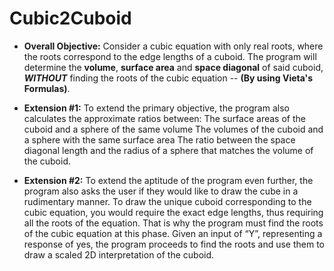 # Cubic2Cuboid
- **Overall Objective:** Consider a cubic equation with only real roots, where the roots correspond to the edge lengths of a cuboid. The program will determine the **volume**, **surface area** and **space diagonal** of said cuboid, **_WITHOUT_** finding the roots of the cubic equation -- **(By using Vieta's Formulas)**.

- **Extension #1:** To extend the primary objective, the program also calculates the approximate ratios between:
The surface areas of the cuboid and a sphere of the same volume
The volumes of the cuboid and a sphere with the same surface area
The ratio between the space diagonal length and the radius of a sphere that matches the volume of the cuboid.
- **Extension #2:** To extend the aptitude of the program even further, the program also asks the user if they would like to draw the cube in a rudimentary manner. To draw the unique cuboid corresponding to the cubic equation, you would require the exact edge lengths, thus requiring all the roots of the equation. That is why the program must find the roots of the cubic equation at this phase. Given an input of “Y”, representing a response of yes, the program proceeds to find the roots and use them to draw a scaled 2D interpretation of the cuboid.
